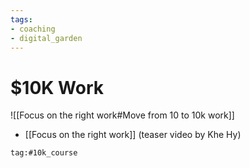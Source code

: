 ```yaml
---
tags: 
- coaching
- digital_garden
---
```

# $10K Work
![[Focus on the right work#Move from 10 to 10k work]]

+ [[Focus on the right work]] (teaser video by Khe Hy)

```query
tag:#10k_course 
```


